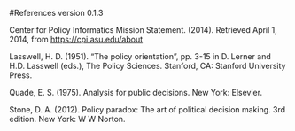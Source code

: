 #References
version 0.1.3

Center for Policy Informatics Mission Statement. (2014). Retrieved April 1, 2014, from https://cpi.asu.edu/about

Lasswell, H. D. (1951). “The policy orientation”, pp. 3-15 in D. Lerner and H.D. Lasswell (eds.), The Policy Sciences. Stanford, CA: Stanford University Press.

Quade, E. S. (1975). Analysis for public decisions. New York: Elsevier.

Stone, D. A. (2012). Policy paradox: The art of political decision making. 3rd edition. New York: W W Norton.
